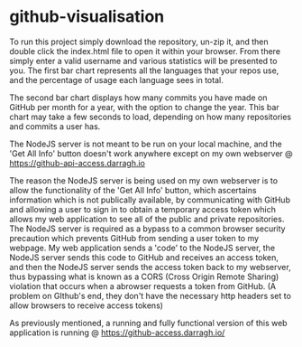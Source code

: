 # github-visualisation

To run this project simply download the repository, un-zip it, and then double click the index.html file to open it within your browser.
From there simply enter a valid username and various statistics will be presented to you. The first bar chart represents all the languages
that your repos use, and the percentage of usage each language sees in total.

The second bar chart displays how many commits you have made on GitHub per month for a year, with the option to change the year. This bar
chart may take a few seconds to load, depending on how many repositories and commits a user has.

The NodeJS server is not meant to be run on your local machine, and the 'Get All Info' button doesn't work anywhere except on my own webserver
@ https://github-api-access.darragh.io

The reason the NodeJS server is being used on my own webserver is to allow the functionality of the 'Get All Info' button, which ascertains information which is not publically
available, by communicating with GitHub and allowing a user to sign in to obtain a temporary access token which allows my web application to see all of the public and private
repositories. The NodeJS server is required as a bypass to a common browser security precaution which prevents GitHub from sending a user token to my webpage. My web application
sends a 'code' to the NodeJS server, the NodeJS server sends this code to GitHub and receives an access token, and then the NodeJS server sends the access token back to my webserver,
thus bypassing what is known as a CORS (Cross Origin Remote Sharing) violation that occurs when a abrowser requests a token from GitHub. (A problem on GIthub's end, they don't have the
necessary http headers set to allow browsers to receive access tokens)

As previously mentioned, a running and fully functional version of this web application is running @ https://github-access.darragh.io/
